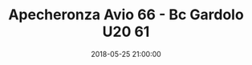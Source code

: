 ---
title: Apecheronza Avio 66 - Bc Gardolo U20 61
date: 2018-05-25 21:00:00
squadra-a: Apecheronza Avio
punteggio-a: 66
squadra-b: Bc Gardolo U20
punteggio-b: 61
partite/squadra: promozione-17-18
luogo: PALESTRA SCUOLA MEDIA D. ALIGH
categoria: promozione
---